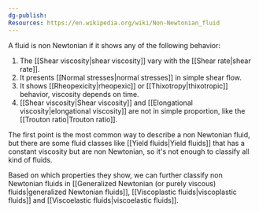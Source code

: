 ```yaml
---
dg-publish: 
Resources: https://en.wikipedia.org/wiki/Non-Newtonian_fluid
---
```

A fluid is non Newtonian if it shows any of the following behavior:
1. The [[Shear viscosity|shear viscosity]] vary with the [[Shear rate|shear rate]].
2. It presents [[Normal stresses|normal stresses]] in simple shear flow. 
3. It shows [[Rheopexicity|rheopexic]] or [[Thixotropy|thixotropic]] behavior, viscosity depends on time.
4. [[Shear viscosity|Shear viscosity]] and [[Elongational viscosity|elongational viscosity]] are not in simple proportion, like the [[Trouton ratio|Trouton ratio]].

The first point is the most common way to describe a non Newtonian fluid, but there are some fluid classes like [[Yield fluids|Yield fluids]] that has a constant viscosity but are non Newtonian, so it's not enough to classify all kind of fluids.

Based on which properties they show, we can further classify non Newtonian fluids in [[Generalized Newtonian (or purely viscous) fluids|generalized Newtonian fluids]], [[Viscoplastic fluids|viscoplastic fluids]] and [[Viscoelastic fluids|viscoelastic fluids]].